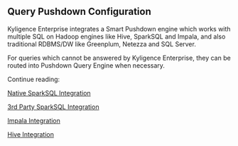 ## Query Pushdown Configuration

Kyligence Enterprise integrates a Smart Pushdown engine which works with multiple SQL on Hadoop engines like Hive, SparkSQL and Impala, and also traditional RDBMS/DW like Greenplum, Netezza and SQL Server. 

For queries which cannot be answered by Kyligence Enterprise, they can be routed into Pushdown Query Engine when necessary.

Continue reading:

[Native SparkSQL Integration](pushdown_native.en.md)

[3rd Party SparkSQL Integration](pushdown_sparksql.en.md)

[Impala Integration](pushdown_impala.en.md)

[Hive Integration](pushdown_hive.en.md)
